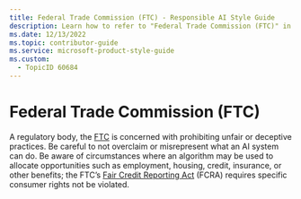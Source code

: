 ```yaml
---
title: Federal Trade Commission (FTC) - Responsible AI Style Guide
description: Learn how to refer to "Federal Trade Commission (FTC)" in your content.
ms.date: 12/13/2022
ms.topic: contributor-guide
ms.service: microsoft-product-style-guide
ms.custom:
  - TopicID 60684
---
```



# Federal Trade Commission (FTC)

A regulatory body, the [FTC](https://www.ftc.gov/about-ftc/what-we-do/enforcement-authority) is concerned with prohibiting unfair or deceptive practices. Be careful to not overclaim or misrepresent what an AI system can do. Be aware of circumstances where an algorithm may be used to allocate opportunities such as employment, housing, credit, insurance, or other benefits; the FTC’s [Fair Credit Reporting Act](https://www.ftc.gov/enforcement/statutes/fair-credit-reporting-act) (FCRA) requires specific consumer rights not be violated.